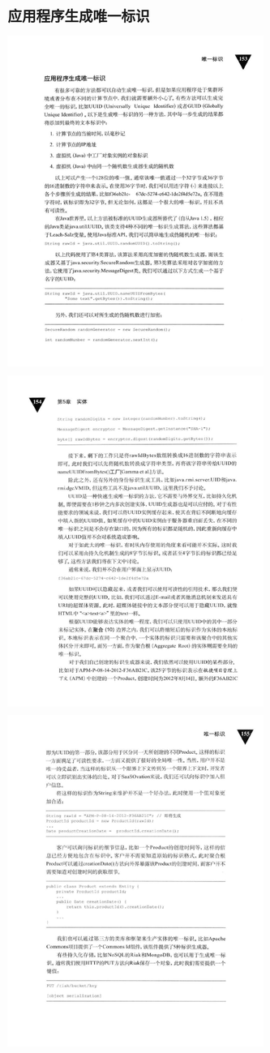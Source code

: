 # 应用程序生成唯一标识 

<div align = "center"><img src = "images/000501.jpg"/></div>
 <p class="calibre1"><a id="calibre_link-346"></a><img src="images/000558.jpg" alt="Image 191" class="calibre2" /></p> <p class="calibre1"><a id="calibre_link-347"></a><img src="images/000008.jpg" alt="Image 192" class="calibre2" /></p>  
